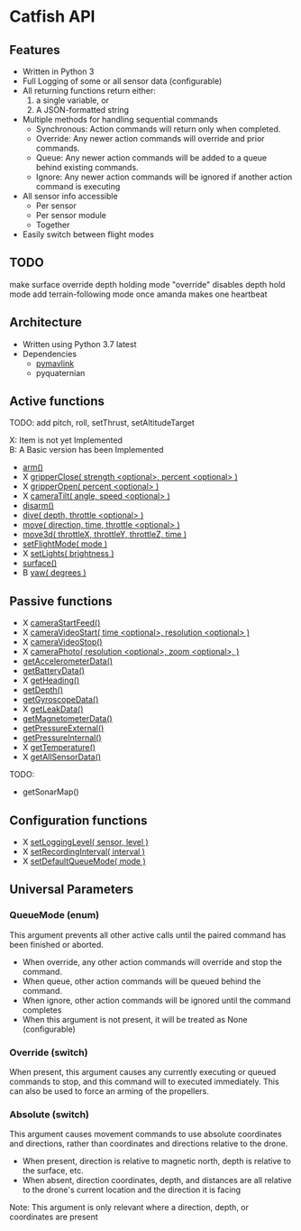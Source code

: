 # Catfish API

## Features

- Written in Python 3
- Full Logging of some or all sensor data (configurable)
- All returning functions return either:
    1. a single variable, or
    2. A JSON-formatted string
- Multiple methods for handling sequential commands
  - Synchronous: Action commands will return only when completed.
  - Override: Any newer action commands will override and prior commands.
  - Queue: Any newer action commands will be added to a queue behind existing commands.
  - Ignore: Any newer action commands will be ignored if another action command is executing
- All sensor info accessible
  - Per sensor
  - Per sensor module
  - Together
- Easily switch between flight modes

## TODO

make surface override depth holding mode
"override" disables depth hold mode
add terrain-following mode once amanda makes one
heartbeat

## Architecture

- Written using Python 3.7 latest
- Dependencies
  - [pymavlink](https://github.com/ArduPilot/pymavlink)
  - pyquaternian

## Active functions

TODO: add pitch, roll, setThrust, setAltitudeTarget

X: Item is not yet Implemented  
B: A Basic version has been Implemented

- [arm()](docs/active/arm.md)
- X [gripperClose( strength \<optional>, percent \<optional> )](docs/active/armGrab.md)
- X [gripperOpen( percent \<optional> )](docs/active/armRelease.md)
- X [cameraTilt( angle, speed \<optional> )](docs/active/cameraTilt.md)
- [disarm()](docs/active/disarm.md)
- [dive( depth, throttle \<optional> )](docs/active/dive.md)
- [move( direction, time, throttle \<optional> )](docs/active/move.md)
- [move3d( throttleX, throttleY, throttleZ, time )](docs/active/move3d.md)
- [setFlightMode( mode )](docs/active/setFlightMode.md)
- X [setLights( brightness )](docs/active/setLights.md)
- [surface()](docs/active/surface.md)
- B [yaw( degrees )](docs/active/yaw.md)

## Passive functions

- X [cameraStartFeed()](docs/passive/cameraStartFeed.md)
- X [cameraVideoStart( time \<optional>, resolution \<optional> )](docs/passive/cameraVideoStart.md)
- X [cameraVideoStop()](docs/passive/cameraVideoStop.md)
- X [cameraPhoto( resolution \<optional>, zoom \<optional>, )](docs/passive/cameraPhoto.md)
- [getAccelerometerData()](docs/passive/getAccelerometerData.md)
- [getBatteryData()](docs/passive/getBatteryData.md)
- X [getHeading()](docs/passive/getHeading.md)
- [getDepth()](docs/passive/getDepth.md)
- [getGyroscopeData()](docs/passive/getGyroscopeData.md)
- X [getLeakData()](docs/passive/getLeakData.md)
- [getMagnetometerData()](docs/passive/getMagnetometerData.md)
- [getPressureExternal()](docs/passive/getPressureExternal.md)
- [getPressureInternal()](docs/passive/getPressureInternal.md)
- X [getTemperature()](docs/passive/getTemperature.md)
- X [getAllSensorData()](docs/passive/getAllSensorData.md)

TODO:

- getSonarMap()

## Configuration functions

- X [setLoggingLevel( sensor, level )](docs/configuration/setLoggingLevel.md)
- X [setRecordingInterval( interval )](docs/configuration/setRecordingInterval.md)
- X [setDefaultQueueMode( mode )](docs/configuration/setDefaultQueueMode.md)

## Universal Parameters

### QueueMode (enum)  

This argument prevents all other active calls until the paired command has been finished or aborted.

- When override, any other action commands will override and stop the command.
- When queue, other action commands will be queued behind the command.
- When ignore, other action commands will be ignored until the command completes
- When this argument is not present, it will be treated as None (configurable)

### Override (switch)

When present, this argument causes any currently executing or queued commands to stop, and this command will to executed immediately.  This can also be used to force an arming of the propellers.

### Absolute (switch)

This argument causes movement commands to use absolute coordinates and directions, rather than coordinates and directions relative to the drone.

- When present, direction is relative to magnetic north, depth is relative to the surface, etc.
- When absent, direction coordinates, depth, and distances are all relative to the drone's current location and the direction it is facing

Note: This argument is only relevant where a direction, depth, or coordinates are present
